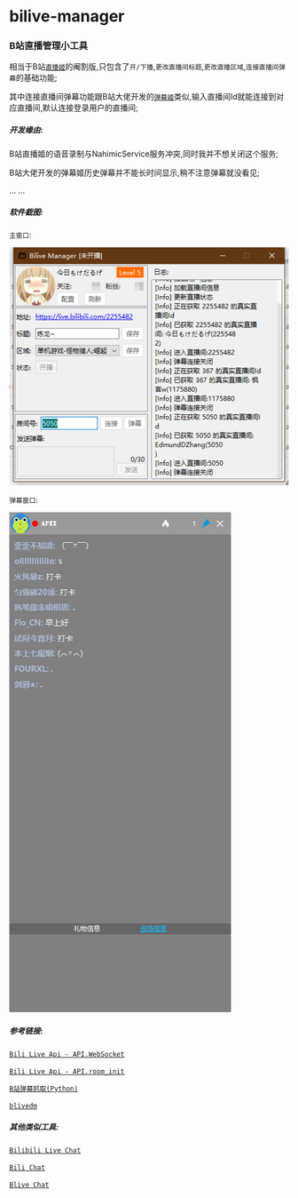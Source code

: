 # bilive-manager

### B站直播管理小工具

相当于B站[`直播姬`](https://live.bilibili.com/liveHime)的阉割版,只包含了`开/下播`,`更改直播间标题`,`更改直播区域`,`连接直播间弹幕`的基础功能;

其中连接直播间弹幕功能跟B站大佬开发的[`弹幕姬`](https://www.danmuji.org)类似,输入直播间Id就能连接到对应直播间,默认连接登录用户的直播间;

##### 开发缘由:

B站直播姬的语音录制与NahimicService服务冲突,同时我并不想关闭这个服务;

B站大佬开发的弹幕姬历史弹幕并不能长时间显示,稍不注意弹幕就没看见;

... ... 

##### 软件截图:

`主窗口`:

![image](https://github.com/VinoxM/bilive-manager/blob/master/snipaste/main_window.png)

`弹幕窗口`:

![image](https://github.com/VinoxM/bilive-manager/blob/master/snipaste/barrage_window.png)

##### 参考链接:

[`Bili Live Api - API.WebSocket`](https://github.com/lovelyyoshino/Bilibili-Live-API/blob/master/API.WebSocket.md)

[`Bili Live Api - API.room_init`](https://github.com/lovelyyoshino/Bilibili-Live-API/blob/master/API.room_init.md)

[`B站弹幕抓取(Python)`](https://blog.pppane.com/2020/04/Bililive-danmaku-master-in-python)

[`blivedm`](https://github.com/xfgryujk/blivedm)

##### 其他类似工具:

[`Bilibili Live Chat`](https://github.com/Tsuk1ko/bilibili-live-chat)

[`Bili Chat`](https://github.com/3Shain/Comen/tree/bilichat)

[`Blive Chat`](https://github.com/xfgryujk/blivechat)
